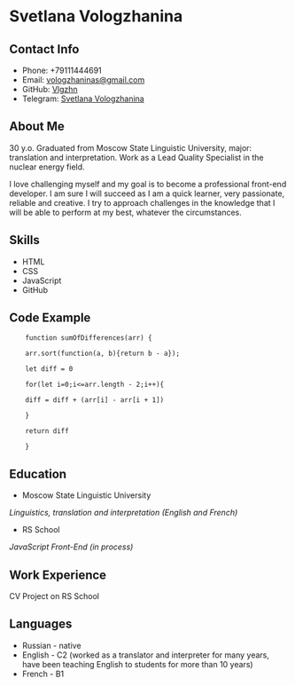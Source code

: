 # **Svetlana Vologzhanina**

## **Contact Info**
* Phone: +79111444691
* Email: vologzhaninas@gmail.com
* GitHub: [Vlgzhn](https://github.com/vlgzhn)
* Telegram: [Svetlana Vologzhanina](https://t.me/shovel_shaped_happiness)

## **About Me**
30 y.o. Graduated from Moscow State Linguistic University, major: translation and interpretation. Work as a Lead Quality Specialist in the nuclear energy field.

I love challenging myself and my goal is to become a professional front-end developer. I am sure I will succeed as I am a quick learner, very passionate, reliable and creative. I try to approach challenges in the knowledge that I will be able to perform at my best, whatever the circumstances.

## **Skills**
* HTML
* CSS
* JavaScript
* GitHub

## **Code Example**
```
    function sumOfDifferences(arr) {

    arr.sort(function(a, b){return b - a});

    let diff = 0

    for(let i=0;i<=arr.length - 2;i++){

    diff = diff + (arr[i] - arr[i + 1])

    }

    return diff 
    
    }

```

## **Education**
* Moscow State Linguistic University

*Linguistics, translation and interpretation (English and French)*

* RS School

*JavaScript Front-End (in process)*

## **Work Experience**
CV Project on RS School

## **Languages**
* Russian - native
* English - C2 (worked as a translator and interpreter for many years, have been teaching English to students for more than 10 years)
* French - B1